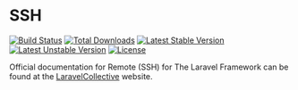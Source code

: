 # SSH

[![Build Status](https://travis-ci.org/LaravelCollective/remote.svg?branch=master)](https://travis-ci.org/LaravelCollective/remote)
[![Total Downloads](https://poser.pugx.org/LaravelCollective/remote/downloads.svg)](https://packagist.org/packages/laravelcollective/remote)
[![Latest Stable Version](https://poser.pugx.org/LaravelCollective/remote/v/stable.svg)](https://packagist.org/packages/laravelcollective/remote)
[![Latest Unstable Version](https://poser.pugx.org/LaravelCollective/remote/v/unstable.svg)](https://packagist.org/packages/laravelcollective/remote)
[![License](https://poser.pugx.org/LaravelCollective/remote/license.svg)](https://packagist.org/packages/laravelcollective/remote)

Official documentation for Remote (SSH) for The Laravel Framework can be found at the [LaravelCollective](http://laravelcollective.com) website.
